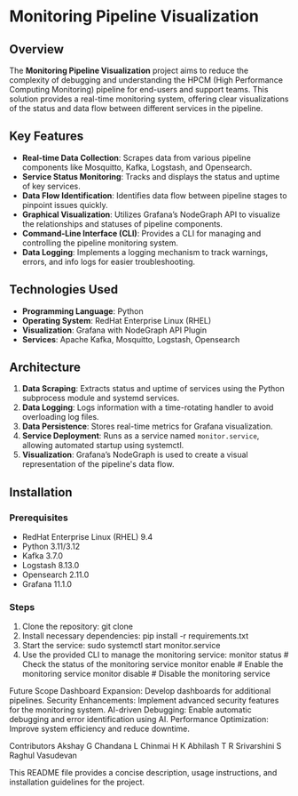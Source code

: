 # Monitoring Pipeline Visualization

## Overview

The **Monitoring Pipeline Visualization** project aims to reduce the complexity of debugging and understanding the HPCM (High Performance Computing Monitoring) pipeline for end-users and support teams. This solution provides a real-time monitoring system, offering clear visualizations of the status and data flow between different services in the pipeline.

## Key Features

- **Real-time Data Collection**: Scrapes data from various pipeline components like Mosquitto, Kafka, Logstash, and Opensearch.
- **Service Status Monitoring**: Tracks and displays the status and uptime of key services.
- **Data Flow Identification**: Identifies data flow between pipeline stages to pinpoint issues quickly.
- **Graphical Visualization**: Utilizes Grafana’s NodeGraph API to visualize the relationships and statuses of pipeline components.
- **Command-Line Interface (CLI)**: Provides a CLI for managing and controlling the pipeline monitoring system.
- **Data Logging**: Implements a logging mechanism to track warnings, errors, and info logs for easier troubleshooting.

## Technologies Used

- **Programming Language**: Python
- **Operating System**: RedHat Enterprise Linux (RHEL)
- **Visualization**: Grafana with NodeGraph API Plugin
- **Services**: Apache Kafka, Mosquitto, Logstash, Opensearch

## Architecture

1. **Data Scraping**: Extracts status and uptime of services using the Python subprocess module and systemd services.
2. **Data Logging**: Logs information with a time-rotating handler to avoid overloading log files.
3. **Data Persistence**: Stores real-time metrics for Grafana visualization.
4. **Service Deployment**: Runs as a service named `monitor.service`, allowing automated startup using systemctl.
5. **Visualization**: Grafana’s NodeGraph is used to create a visual representation of the pipeline's data flow.

## Installation

### Prerequisites
- RedHat Enterprise Linux (RHEL) 9.4
- Python 3.11/3.12
- Kafka 3.7.0
- Logstash 8.13.0
- Opensearch 2.11.0
- Grafana 11.1.0

### Steps
1. Clone the repository:
   git clone <repo-url>
2. Install necessary dependencies:
   pip install -r requirements.txt
3. Start the service:
   sudo systemctl start monitor.service
4. Use the provided CLI to manage the monitoring service:
   monitor status      # Check the status of the monitoring service
   monitor enable      # Enable the monitoring service
   monitor disable     # Disable the monitoring service
   
Future Scope
Dashboard Expansion: Develop dashboards for additional pipelines.
Security Enhancements: Implement advanced security features for the monitoring system.
AI-driven Debugging: Enable automatic debugging and error identification using AI.
Performance Optimization: Improve system efficiency and reduce downtime.

Contributors
Akshay G
Chandana L
Chinmai H K
Abhilash T R
Srivarshini S
Raghul Vasudevan


This README file provides a concise description, usage instructions, and installation guidelines for the project.

